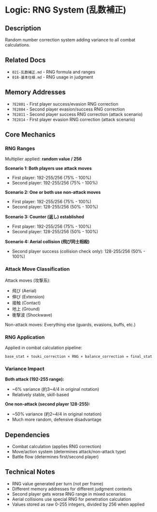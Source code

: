 # Logic: RNG System (乱数補正)

## Description
Random number correction system adding variance to all combat calculations.

## Related Docs
- `021-乱数補正.md` - RNG formula and ranges
- `018-基本仕様.md` - RNG usage in judgment

## Memory Addresses
- `7E2801` - First player success/evasion RNG correction
- `7E2804` - Second player evasion/success RNG correction
- `7E2811` - Second player success RNG correction (attack scenario)
- `7E2814` - First player evasion RNG correction (attack scenario)

## Core Mechanics

### RNG Ranges
Multiplier applied: **random value / 256**

**Scenario 1: Both players use attack moves**
- First player: 192-255/256 (75% - 100%)
- Second player: 192-255/256 (75% - 100%)

**Scenario 2: One or both use non-attack moves**
- First player: 192-255/256 (75% - 100%)
- Second player: 128-255/256 (50% - 100%)

**Scenario 3: Counter (返し) established**
- First player: 192-255/256 (75% - 100%)
- Second player: 128-255/256 (50% - 100%)

**Scenario 4: Aerial collision (飛び同士相殺)**
- Second player success (collision check only): 128-255/256 (50% - 100%)

### Attack Move Classification
Attack moves (攻撃系):
- 飛び (Aerial)
- 伸び (Extension)
- 接触 (Contact)
- 地上 (Ground)
- 衝撃波 (Shockwave)

Non-attack moves: Everything else (guards, evasions, buffs, etc.)

### RNG Application
Applied in combat calculation pipeline:
```
base_stat × touki_correction × RNG × balance_correction = final_stat
```

### Variance Impact
**Both attack (192-255 range):**
- ~6% variance (約3~4/4 in original notation)
- Relatively stable, skill-based

**One non-attack (second player 128-255):**
- ~50% variance (約2~4/4 in original notation)
- Much more random, defensive disadvantage

## Dependencies
- Combat calculation (applies RNG correction)
- Move/action system (determines attack/non-attack type)
- Battle flow (determines first/second player)

## Technical Notes
- RNG value generated per turn (not per frame)
- Different memory addresses for different judgment contexts
- Second player gets worse RNG range in mixed scenarios
- Aerial collisions use special RNG for penetration calculation
- Values stored as raw 0-255 integers, divided by 256 when applied
